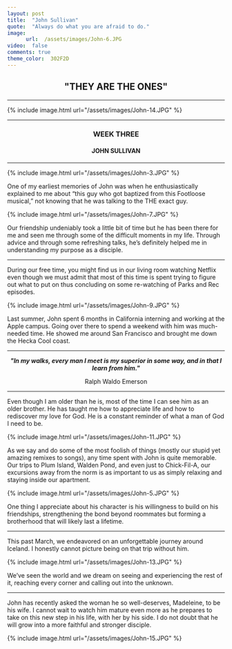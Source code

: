 ```yaml
---
layout: post
title:  "John Sullivan"
quote:  "Always do what you are afraid to do."
image:
      url:  /assets/images/John-6.JPG
video:  false
comments: true
theme_color:  302F2D
---
```


## <center>"THEY ARE THE ONES"</center>

***

{% include image.html url="/assets/images/John-14.JPG" %}

***

### <center>WEEK THREE</center>

#### <center>JOHN SULLIVAN</center>

***

{% include image.html url="/assets/images/John-3.JPG" %}

One of my earliest memories of John was when he enthusiastically explained to me about “this guy who got baptized from this Footloose musical,” not knowing that he was talking to the THE exact guy.

{% include image.html url="/assets/images/John-7.JPG" %}

Our friendship undeniably took a little bit of time but he has been there for me and seen me through some of the difficult moments in my life. Through advice and through some refreshing talks, he’s definitely helped me in understanding my purpose as a disciple.

***

During our free time, you might find us in our living room watching Netflix even though we must admit that most of this time is spent trying to figure out what to put on thus concluding on some re-watching of Parks and Rec episodes.

{% include image.html url="/assets/images/John-9.JPG" %}

Last summer, John spent 6 months in California interning and working at the Apple campus. Going over there to spend a weekend with him was much-needed time. He showed me around San Francisco and brought me down the Hecka Cool coast.

***

**_<center>"In my walks, every man I meet is my superior in some way, and in that I learn from him."</center>_**  
   <center>Ralph Waldo Emerson</center>

***

Even though I am older than he is, most of the time I can see him as an older brother. He has taught me how to appreciate life and how to rediscover my love for God. He is a constant reminder of what a man of God I need to be.

{% include image.html url="/assets/images/John-11.JPG" %}

As we say and do some of the most foolish of things (mostly our stupid yet amazing remixes to songs), any time spent with John is quite memorable. Our trips to Plum Island, Walden Pond, and even just to Chick-Fil-A, our excursions away from the norm is as important to us as simply relaxing and staying inside our apartment.

{% include image.html url="/assets/images/John-5.JPG" %}

One thing I appreciate about his character is his willingness to build on his friendships, strengthening the bond beyond roommates but forming a brotherhood that will likely last a lifetime.

***

This past March, we endeavored on an unforgettable journey around Iceland. I honestly cannot picture being on that trip without him.

{% include image.html url="/assets/images/John-13.JPG" %}

We’ve seen the world and we dream on seeing and experiencing the rest of it, reaching every corner and calling out into the unknown.

***

John has recently asked the woman he so well-deserves, Madeleine, to be his wife. I cannot wait to watch him mature even more as he prepares to take on this new step in his life, with her by his side. I do not doubt that he will grow into a more faithful and stronger disciple.

{% include image.html url="/assets/images/John-15.JPG" %}
